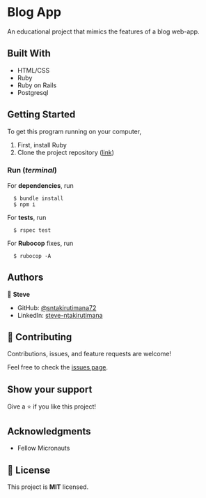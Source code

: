 # Blog App

An educational project that mimics the features of a blog web-app.


## Built With

- HTML/CSS
- Ruby
- Ruby on Rails
- Postgresql


## Getting Started

To get this program running on your computer,

1. First, install Ruby
2. Clone the project repository ([link](.))

### Run (_**terminal**_)

For **dependencies**, run
```
  $ bundle install
  $ npm i
```

For **tests**, run
```RSpec
  $ rspec test
```

For **Rubocop** fixes, run
```rubocop
  $ rubocop -A
```


## Authors

👤 **Steve**

- GitHub: [@sntakirutimana72](https://github.com/sntakirutimana72/)
- LinkedIn: [steve-ntakirutimana](https://www.linkedin.com/in/steve-ntakirutimana/)

## 🤝 Contributing

Contributions, issues, and feature requests are welcome!

Feel free to check the [issues page](../../issues/).

## Show your support

Give a ⭐️ if you like this project!

## Acknowledgments

- Fellow Micronauts

## 📝 License

This project is **MIT** licensed.
